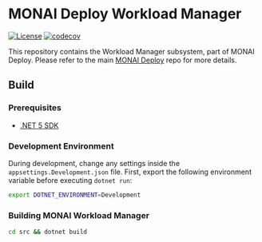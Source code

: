 # MONAI Deploy Workload Manager

[![License](https://img.shields.io/badge/license-Apache%202.0-green.svg)](LICENSE)
[![codecov](https://codecov.io/gh/Project-MONAI/monai-deploy-workload-manager/branch/main/graph/badge.svg?token=NXYQIABXZ7)](https://codecov.io/gh/Project-MONAI/monai-deploy-workload-manager)

This repository contains the Workload Manager subsystem, part of MONAI Deploy. Please refer to the main [MONAI Deploy](https://github.com/Project-MONAI/monai-deploy) repo for more details.

## Build

### Prerequisites

- [.NET 5 SDK](https://dotnet.microsoft.com/download/dotnet/5.0)

### Development Environment

During development, change any settings inside the `appsettings.Development.json` file.
First, export the following environment variable before executing `dotnet run`:

```bash
export DOTNET_ENVIRONMENT=Development
```

### Building MONAI Workload Manager

```bash
cd src && dotnet build
```
